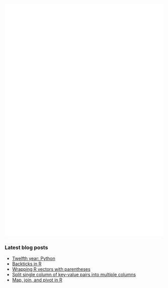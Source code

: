 <img align = "left" src="github-metrics.svg" />
<img src="metrics.plugin.achievements.compact.svg" />

### Latest blog posts

<!-- BLOG-POST-LIST:START -->
- [Twelfth year: Python](https://davetang.org/muse/2022/10/05/twelfth-year-python/)
- [Backticks in R](https://davetang.org/muse/2022/09/07/backticks-in-r/)
- [Wrapping R vectors with parentheses](https://davetang.org/muse/2022/09/05/wrapping-r-vectors-with-parentheses/)
- [Split single column of key-value pairs into multiple columns](https://davetang.org/muse/2022/09/02/split-single-column-of-key-value-pairs-into-multiple-columns/)
- [Map, join, and pivot in R](https://davetang.org/muse/2022/08/31/map-join-and-pivot-in-r/)
<!-- BLOG-POST-LIST:END -->
